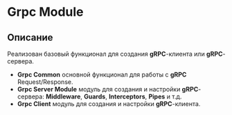 # Grpc Module

## Описание

Реализован базовый функционал для создания **gRPC**-клиента или **gRPC**-сервера.

- **Grpc Common** основной функционал для работы с **gRPC** Request/Response.
- **Grpc Server Module** модуль для создания и настройки **gRPC**-сервера: **Middleware**, **Guards**, **Interceptors**, **Pipes** и т.д.
- **Grpc Client** модуль для создания и настройки **gRPC**-клиента.

